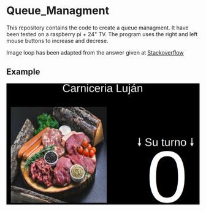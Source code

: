 # Queue_Managment

This repository contains the code to create a queue managment. It have been tested on a raspberry pi + 24" TV. The program uses the right and left mouse buttons to increase and decrese.

Image loop has been adapted from the answer given at [Stackoverflow](https://stackoverflow.com/questions/38552086/how-can-i-periodically-change-a-tkinter-image)

## Example

![Queue Managment](https://github.com/nawue/Queue_Management/blob/main/example-1.png)
